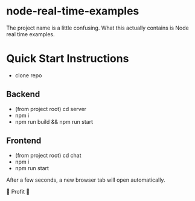 # node-real-time-examples
The project name is a little confusing. What this actually contains is Node real time examples.

# Quick Start Instructions
* clone repo

## Backend
* (from project root) cd server
* npm i
* npm run build && npm run start

## Frontend
* (from project root) cd chat
* npm i
* npm run start

After a few seconds, a new browser tab will open automatically.

🎉 Profit 🎉
